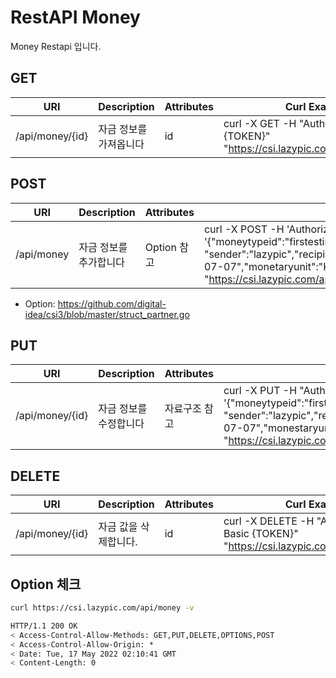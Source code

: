 # RestAPI Money

Money Restapi 입니다.

## GET

| URI | Description | Attributes | Curl Example |
| --- | --- | --- | --- |
|/api/money/{id}|자금 정보를 가져옵니다|id|curl -X GET -H "Authorization: Basic {TOKEN}" "https://csi.lazypic.com/api/money/{id}"

## POST

| URI | Description | Attributes | Curl Example |
| --- | --- | --- | --- |
|/api/money|자금 정보를 추가합니다| Option 참고 |curl -X POST -H 'Authorization: Basic {TOKEN}' -d '{"moneytypeid":"firstestimate","project":"test", "sender":"lazypic","recipient":"client","amount":30000000,"date":"2022-07-07","monetaryunit":"KRW","issuanceelectronictaxinvoice":false}' "https://csi.lazypic.com/api/money"

- Option: https://github.com/digital-idea/csi3/blob/master/struct_partner.go

## PUT

| URI | Description | Attributes | Curl Example |
| --- | --- | --- | --- |
|/api/money/{id}|자금 정보를 수정합니다| 자료구조 참고 |curl -X PUT -H "Authorization: Basic {TOKEN}“ -d '{"moneytypeid":"firstestimate","project":"test", "sender":"lazypic","recipient":"client","amount":"30000000","date":"2022-07-07","monestaryunit":"KRW","issuanceelectronictaxinvoice":false}' "https://csi.lazypic.com/api/money/{id}"

## DELETE

| URI | Description | Attributes | Curl Example |
| --- | --- | --- | --- |
|/api/money/{id}| 자금 값을 삭제합니다.|id|curl -X DELETE -H "Authorization: Basic {TOKEN}" "https://csi.lazypic.com/api/money/{id}"

## Option 체크

```bash
curl https://csi.lazypic.com/api/money -v
```

```bash
HTTP/1.1 200 OK
< Access-Control-Allow-Methods: GET,PUT,DELETE,OPTIONS,POST
< Access-Control-Allow-Origin: *
< Date: Tue, 17 May 2022 02:10:41 GMT
< Content-Length: 0
```
